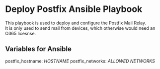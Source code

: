 # Deploy Postfix Ansible Playbook

This playbook is used to deploy and configure the Postfix Mail Relay.  
It is only used to send mail from devices, which otherwise would need an O365 licesnse.

## Variables for Ansible


postfix_hostname: *HOSTNAME*
postfix_networks: *ALLOWED NETWORKS*
